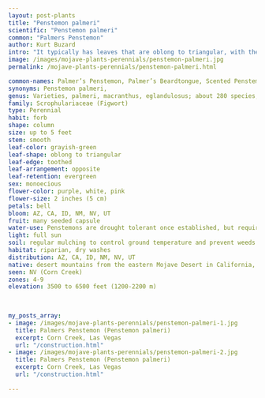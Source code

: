 ```yaml
---
layout: post-plants
title: "Penstemon palmeri"
scientific: "Penstemon palmeri"
common: "Palmers Penstemon"
author: Kurt Buzard
intro: "It typically has leaves that are oblong to triangular, with the upper leaves clasping the stem. These leaves are generally opposite, meaning they grow in pairs along the stem, and they can have toothed or wavy margins. The leaves are also fleshy and can be a grayish-green colo The inflorescence is a panicle or raceme with small bracts. The flower has a five-lobed calyx of sepals and a cylindrical corolla which may have an expanded throat. The staminode is partially hairy. The showy, rounded flower has large pink to violet to blue-purple petals and is fragrant, which distinguishes it from other, similar-looking penstemon."
image: /images/mojave-plants-perennials/penstemon-palmeri.jpg
permalink: /mojave-plants-perennials/penstemon-palmeri.html

common-names: Palmer’s Penstemon, Palmer’s Beardtongue, Scented Penstemon, Scented Beardtongue
synonyms: Penstemon palmeri, 
genus: Varieties, palmeri, macranthus, eglandulosus; about 280 species, 50 in Mohave Desert
family: Scrophulariaceae (Figwort)
type: Perennial
habit: forb
shape: column
size: up to 5 feet
stem: smooth
leaf-color: grayish-green
leaf-shape: oblong to triangular
leaf-edge: toothed
leaf-arrangement: opposite
leaf-retention: evergreen
sex: monoecious
flower-color: purple, white, pink
flower-size: 2 inches (5 cm)
petals: bell
bloom: AZ, CA, ID, NM, NV, UT
fruit: many seeded capsule
water-use: Penstemons are drought tolerant once established, but require regular water to get to that point.
light: full sun
soil: regular mulching to control ground temperature and prevent weeds
habitat: riparian, dry washes
distribution: AZ, CA, ID, NM, NV, UT
native: desert mountains from the eastern Mojave Desert in California, to eastern Nevada
seen: NV (Corn Creek)
zones: 4-9
elevation: 3500 to 6500 feet (1200-2200 m)
 
   

my_posts_array:
- image: /images/mojave-plants-perennials/penstemon-palmeri-1.jpg
  title: Palmers Penstemon (Penstemon palmeri)
  excerpt: Corn Creek, Las Vegas
  url: "/construction.html"
- image: /images/mojave-plants-perennials/penstemon-palmeri-2.jpg
  title: Palmers Penstemon (Penstemon palmeri)
  excerpt: Corn Creek, Las Vegas
  url: "/construction.html"
 
---
```

  
  
 <p></p>
  